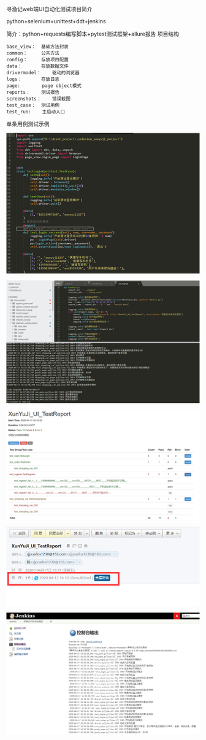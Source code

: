


寻渔记web端UI自动化测试项目简介

python+selenium+unittest+ddt+jenkins

简介：python+requests编写脚本+pytest测试框架+allure报告
项目结构

	base_view：	基础方法封装
	common： 	公共方法
	config：		存放项目配置
	data：		存放数据文件
	drivermodel：    驱动的浏览器
	logs：		存放日志
	page:    	 page object模式
	reports：	测试报告
	screenshots：    错误截图
	test_case：	测试用例
	test_run:	 主启动入口
	

单条用例测试示例

![配合dtt库数据驱动](https://github.com/carlosredfield/test_project/blob/master/zPicture_Explain/selenium_unittest_xunyuji/1.png)

![实际运行日志](https://github.com/carlosredfield/test_project/blob/master/zPicture_Explain/selenium_unittest_xunyuji/2.png)

![html测试报告](https://github.com/carlosredfield/test_project/blob/master/zPicture_Explain/selenium_unittest_xunyuji/3.png)

![邮件自动化](https://github.com/carlosredfield/test_project/blob/master/zPicture_Explain/selenium_unittest_xunyuji/4.png)

![jenkins定时任务实现无人值守](https://github.com/carlosredfield/test_project/blob/master/zPicture_Explain/selenium_unittest_xunyuji/5.png)
